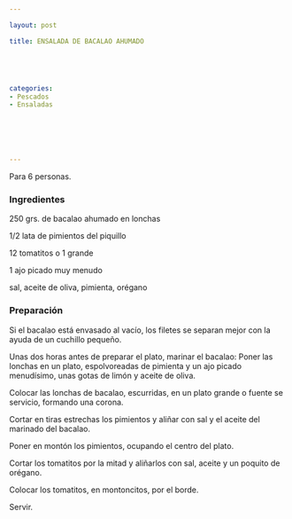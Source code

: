 ```yaml
---

layout: post

title: ENSALADA DE BACALAO AHUMADO





categories:
- Pescados
- Ensaladas






---
```


Para 6 personas.

<h3>Ingredientes</h3>

250 grs. de bacalao ahumado en lonchas

1/2 lata de pimientos del piquillo

12 tomatitos o 1 grande

1 ajo picado muy menudo

sal, aceite de oliva, pimienta, orégano

<h3>Preparación</h3>

Si el bacalao está envasado al vacío, los filetes se separan mejor con la ayuda de un cuchillo pequeño.

Unas dos horas antes de preparar el plato, marinar el bacalao: Poner las lonchas en un plato, espolvoreadas de pimienta y un ajo picado menudísimo, unas gotas de limón y aceite de oliva.

Colocar las lonchas de bacalao, escurridas, en un plato grande o fuente se servicio, formando una corona.

Cortar en tiras estrechas los pimientos y aliñar con sal y el aceite del marinado del bacalao.

Poner en montón los pimientos, ocupando el centro del plato.

Cortar los tomatitos por la mitad y aliñarlos con sal, aceite y un poquito de orégano.

Colocar los tomatitos, en montoncitos, por el borde.

Servir.

